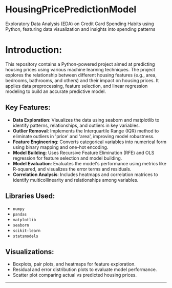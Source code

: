 # HousingPricePredictionModel
Exploratory Data Analysis (EDA) on Credit Card Spending Habits using Python, featuring data visualization and insights into spending patterns

# Introduction:
This repository contains a Python-powered project aimed at predicting housing prices using various machine learning techniques. The project explores the relationship between different housing features (e.g., area, bedrooms, bathrooms, and others) and their impact on housing prices. It applies data preprocessing, feature selection, and linear regression modeling to build an accurate predictive model.

## Key Features:
- **Data Exploration**: Visualizes the data using seaborn and matplotlib to identify patterns, relationships, and outliers in key variables.
- **Outlier Removal**: Implements the Interquartile Range (IQR) method to eliminate outliers in 'price' and 'area', improving model robustness.
- **Feature Engineering**: Converts categorical variables into numerical form using binary mapping and one-hot encoding.
- **Model Building**: Uses Recursive Feature Elimination (RFE) and OLS regression for feature selection and model building.
- **Model Evaluation**: Evaluates the model's performance using metrics like R-squared, and visualizes the error terms and residuals.
- **Correlation Analysis**: Includes heatmaps and correlation matrices to identify multicollinearity and relationships among variables.

## Libraries Used:
- `numpy`
- `pandas`
- `matplotlib`
- `seaborn`
- `scikit-learn`
- `statsmodels`

## Visualizations:
- Boxplots, pair plots, and heatmaps for feature exploration.
- Residual and error distribution plots to evaluate model performance.
- Scatter plot comparing actual vs predicted housing prices.

---
